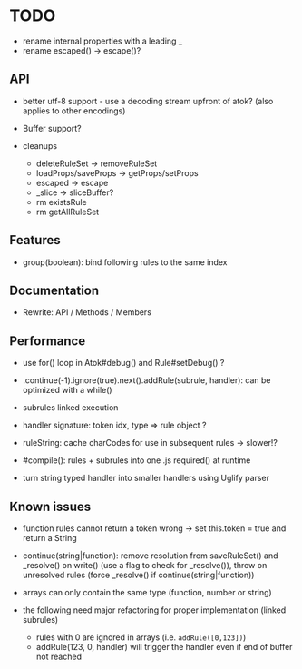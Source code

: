 # TODO

* rename internal properties with a leading _
* rename escaped() -> escape()?

## API

* better utf-8 support - use a decoding stream upfront of atok? (also applies to other encodings)
* Buffer support?

* cleanups
	* deleteRuleSet -> removeRuleSet
	* loadProps/saveProps -> getProps/setProps
	* escaped -> escape
	* _slice -> sliceBuffer?
	* rm existsRule
	* rm getAllRuleSet

## Features

* group(boolean): bind following rules to the same index

## Documentation

* Rewrite: API / Methods / Members

## Performance

* use for() loop in Atok#debug() and Rule#setDebug() ?
* .continue(-1).ignore(true).next().addRule(subrule, handler): can be optimized with a while()

* subrules linked execution

* handler signature: token idx, type => rule object ?
* ruleString: cache charCodes for use in subsequent rules -> slower!?
* #compile(): rules + subrules into one .js required() at runtime
* turn string typed handler into smaller handlers using Uglify parser

## Known issues

* function rules cannot return a token
	wrong -> set this.token = true and return a String

* continue(string|function): remove resolution from saveRuleSet() and _resolve() on write() (use a flag to check for _resolve()), throw on unresolved rules (force _resolve() if continue(string|function))

* arrays can only contain the same type (function, number or string)
* the following need major refactoring for proper implementation (linked subrules)
	* rules with 0 are ignored in arrays (i.e. `addRule([0,123])`)
	* addRule(123, 0, handler) will trigger the handler even if end of buffer not reached